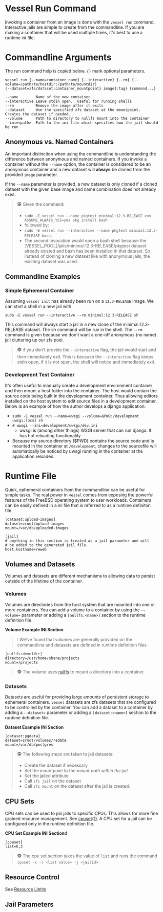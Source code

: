 # Vessel Run Command

Invoking a container from an image is done with the `vessel run` command. Interactive jails are simple to create from the commandline.  If you are making a container that will be used multiple times, it's best to use a runtime ini file.

# Commandline Arguments

The run command help is copied below.  `{}` mark optional parameters.

```
vessel run {--name=container_name} {--interactive} {--rm} {--volume=/path/to/hostdir:/path/to/mountdir} 
{--dataset=zfs/dataset:container_mountpoint} image{:tag} {command...}

--name        Name of the new container
--interactive Leave stdin open.  Useful for running shells
--rm          Remove the image after it exits
--dataset     Use the specified zfs dataset at the mountpoint.  Creates the dataset if needed.
--volume      Path to directory to nullfs mount into the container
--ini=<path>  Path to the ini file which specifies how the jail should be run
```

## Anonymous vs. Named Containers

An important distinction when using the commandline is understanding the difference between anonymous and named containers.  If you invoke a container without the `--name` option, the container is considered to be an anonymous container and a new dataset will **always** be cloned from the provided `image` parameter.

If the `--name` parameter is provided, a new dataset is only cloned if a cloned dataset with the given base image and name combination does not already exist.

> 🕵️ Given the command:
> *  `sudo -E vessel run --name pkgtest minimal:12.3-RELEASE env ASSUME_ALWAYS_YES=yes pkg install bash` 
> * followed by:
> *  `sudo -E vessel run --interactive --name pkgtest minimal:12.3-RELEASE bash`.  
> * The second invocation would open a bash shell because the [VESSEL_POOL]/jails/minimal:12.3-RELEASE/pkgtest dataset already existed and bash has been installed in that dataset.  So instead of cloning a new dataset like with anonymous jails, the existing dataset was used.

## Commandline Examples

### Simple Ephemeral Container

Assuming `vessel init` has already been run on a `12.3-RELEASE` image.  We can start a shell in a new jail with:

`sudo -E vessel run --interactive --rm minimal:12.3-RELEASE sh`

This command will always start a jail in a new clone of the minimal:12.3-RELEASE dataset.  The sh command will be run in the shell.  The `--rm` command is given because we don't want a one-off anonymous (no name) jail cluttering up our zfs pool.

> 🕵️ if you don't provide the `--interactive` flag, the jail would start and then immediately exit.  This is because the `--interactive` flag keeps stdin open, if it is not open, the shell will notice and immediately exit.

### Development Test Container

It's often useful to manually create a development environment container and then mount a host folder into the container.  The host would contain the source code being built in the development container.  Thus allowing editors installed on the host system to edit source files in a development container.  Below is an example of how the author develops a django application:

* `sudo -E vessel run --name=uwsgi --volume=$PWD:/development uwsgi:local sh`
* `# uwsgi --ini=development/uwsgi/dev.ini`
   * uwsgi is (among other things) WSGI server that can run django.  It has hot reloading functionality
* Because my source directory ($PWD) contains the source code and is mounted in the container at `/development`; changes to the sourcefile will automatically be noticed by uwsgi running in the container at the application reloaded. 

# Runtime File

Quick, ephemeral containers from the commandline can be useful for simple tasks.  The real power in `vessel` comes from exposing the powerful features of the FreeBSD operating system to user workloads.  Containers can be easily defined in a ini file that is referred to as a runtime definiton file.

```
[dataset:upload-images]
dataset=zroot/upload-images
mount=/var/db/uploaded-images

[jail]
# anything in this section is treated as a jail parameter and will
# be added to the generated jail file.
host.hostname=reweb
```

## Volumes and Datasets

Volumes and datasets are different mechanisms to allowing data to persist outside of the lifetime of the container.

### Volumes

Volumes are directories from the host system that are mounted into one or more containers.   You can add a volume to a container by using the `--volume=` parameter or adding a `[nullfs:<name>]` section to the runtime definition file. 

**Volume Example INI Section**

> ℹ️ We've found that volumes are generally provided on the commandline and datasets are defined in runtime definition files.

```
[nullfs:develdir]
directory=/usr/home/shane/projects
mount=/projects
```

> 🕵️ The volume uses [nullfs](https://www.freebsd.org/cgi/man.cgi?query=nullfs&sektion=&n=1) to mount a directory into a container.

### Datasets
Datasets are useful for providing large amounts of persistent storage to ephemeral containers.  `vessel` datasets are zfs datasets that are configured to be controlled by the container.  You can add a dataset to a container by adding a `--dataset=` parameter or adding a `[dataset:<name>]` section to the runtime definition file.  

**Dataset Example INI Section**
```
[dataset:pgdata]
dataset=zroot/volumes/redata
mount=/var/db/postgres
```
> 🕵️ The following steps are taken to jail datasets:
> * Create the dataset if necessary
> * Set the mountpoint to the *mount path within the jail*
> * Set the jailed attribute
> * Call `zfs jail` on the dataset
> * Call `zfs mount` on the dataset after the jail is created.


## CPU Sets
CPU sets can be used to pin jails to specific CPUs.  This allows for more fine grained resource management.  See [cpuset(1)](https://www.freebsd.org/cgi/man.cgi?query=cpuset&sektion=1&format=html).  A CPU set for a jail can be configured only in the runtime definition file.

**CPU Set Example INI Section**d
```
[cpuset]
list=0,3
```

> 🕵️ The cpu set section takes the value of `list` and runs the command `cpuset -c -l <list value> -j <jailid>`

## Resource Control

See [Resource Limits](./ResourceControl.md)

## Jail Parameters



